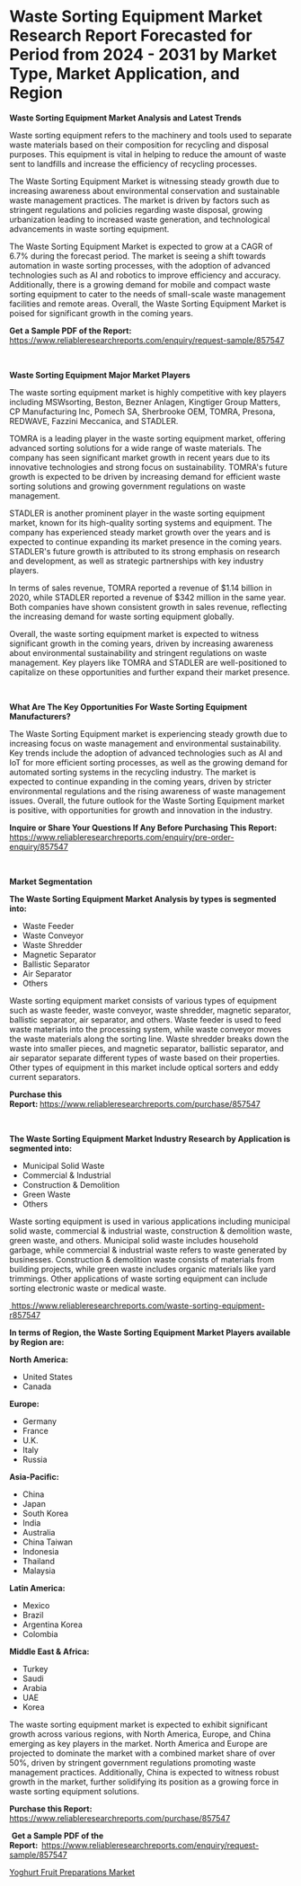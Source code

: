 <p><h1>Waste Sorting Equipment Market Research Report Forecasted for Period from 2024 -  2031 by Market Type, Market Application, and Region</h1></p><p><strong>Waste Sorting Equipment Market Analysis and Latest Trends</strong></p>
<p><p>Waste sorting equipment refers to the machinery and tools used to separate waste materials based on their composition for recycling and disposal purposes. This equipment is vital in helping to reduce the amount of waste sent to landfills and increase the efficiency of recycling processes.</p><p>The Waste Sorting Equipment Market is witnessing steady growth due to increasing awareness about environmental conservation and sustainable waste management practices. The market is driven by factors such as stringent regulations and policies regarding waste disposal, growing urbanization leading to increased waste generation, and technological advancements in waste sorting equipment.</p><p>The Waste Sorting Equipment Market is expected to grow at a CAGR of 6.7% during the forecast period. The market is seeing a shift towards automation in waste sorting processes, with the adoption of advanced technologies such as AI and robotics to improve efficiency and accuracy. Additionally, there is a growing demand for mobile and compact waste sorting equipment to cater to the needs of small-scale waste management facilities and remote areas. Overall, the Waste Sorting Equipment Market is poised for significant growth in the coming years.</p></p>
<p><strong>Get a Sample PDF of the Report:&nbsp;</strong> <a href="https://www.reliableresearchreports.com/enquiry/request-sample/857547">https://www.reliableresearchreports.com/enquiry/request-sample/857547</a></p>
<p>&nbsp;</p>
<p><strong>Waste Sorting Equipment Major Market Players</strong></p>
<p><p>The waste sorting equipment market is highly competitive with key players including MSWsorting, Beston, Bezner Anlagen, Kingtiger Group Matters, CP Manufacturing Inc, Pomech SA, Sherbrooke OEM, TOMRA, Presona, REDWAVE, Fazzini Meccanica, and STADLER. </p><p>TOMRA is a leading player in the waste sorting equipment market, offering advanced sorting solutions for a wide range of waste materials. The company has seen significant market growth in recent years due to its innovative technologies and strong focus on sustainability. TOMRA's future growth is expected to be driven by increasing demand for efficient waste sorting solutions and growing government regulations on waste management.</p><p>STADLER is another prominent player in the waste sorting equipment market, known for its high-quality sorting systems and equipment. The company has experienced steady market growth over the years and is expected to continue expanding its market presence in the coming years. STADLER's future growth is attributed to its strong emphasis on research and development, as well as strategic partnerships with key industry players.</p><p>In terms of sales revenue, TOMRA reported a revenue of $1.14 billion in 2020, while STADLER reported a revenue of $342 million in the same year. Both companies have shown consistent growth in sales revenue, reflecting the increasing demand for waste sorting equipment globally.</p><p>Overall, the waste sorting equipment market is expected to witness significant growth in the coming years, driven by increasing awareness about environmental sustainability and stringent regulations on waste management. Key players like TOMRA and STADLER are well-positioned to capitalize on these opportunities and further expand their market presence.</p></p>
<p>&nbsp;</p>
<p><strong>What Are The Key Opportunities For Waste Sorting Equipment Manufacturers?</strong></p>
<p><p>The Waste Sorting Equipment market is experiencing steady growth due to increasing focus on waste management and environmental sustainability. Key trends include the adoption of advanced technologies such as AI and IoT for more efficient sorting processes, as well as the growing demand for automated sorting systems in the recycling industry. The market is expected to continue expanding in the coming years, driven by stricter environmental regulations and the rising awareness of waste management issues. Overall, the future outlook for the Waste Sorting Equipment market is positive, with opportunities for growth and innovation in the industry.</p></p>
<p><strong>Inquire or Share Your Questions If Any Before Purchasing This Report:</strong> <a href="https://www.reliableresearchreports.com/enquiry/pre-order-enquiry/857547">https://www.reliableresearchreports.com/enquiry/pre-order-enquiry/857547</a></p>
<p>&nbsp;</p>
<p><strong>Market Segmentation</strong></p>
<p><strong>The Waste Sorting Equipment Market Analysis by types is segmented into:</strong></p>
<p><ul><li>Waste Feeder</li><li>Waste Conveyor</li><li>Waste Shredder</li><li>Magnetic Separator</li><li>Ballistic Separator</li><li>Air Separator</li><li>Others</li></ul></p>
<p><p>Waste sorting equipment market consists of various types of equipment such as waste feeder, waste conveyor, waste shredder, magnetic separator, ballistic separator, air separator, and others. Waste feeder is used to feed waste materials into the processing system, while waste conveyor moves the waste materials along the sorting line. Waste shredder breaks down the waste into smaller pieces, and magnetic separator, ballistic separator, and air separator separate different types of waste based on their properties. Other types of equipment in this market include optical sorters and eddy current separators.</p></p>
<p><strong>Purchase this Report:&nbsp;</strong><a href="https://www.reliableresearchreports.com/purchase/857547">https://www.reliableresearchreports.com/purchase/857547</a></p>
<p>&nbsp;</p>
<p><strong>The Waste Sorting Equipment Market Industry Research by Application is segmented into:</strong></p>
<p><ul><li>Municipal Solid Waste</li><li>Commercial & Industrial</li><li>Construction & Demolition</li><li>Green Waste</li><li>Others</li></ul></p>
<p><p>Waste sorting equipment is used in various applications including municipal solid waste, commercial & industrial waste, construction & demolition waste, green waste, and others. Municipal solid waste includes household garbage, while commercial & industrial waste refers to waste generated by businesses. Construction & demolition waste consists of materials from building projects, while green waste includes organic materials like yard trimmings. Other applications of waste sorting equipment can include sorting electronic waste or medical waste.</p></p>
<p><a href="https://www.reliableresearchreports.com/waste-sorting-equipment-r857547">&nbsp;https://www.reliableresearchreports.com/waste-sorting-equipment-r857547</a></p>
<p><strong>In terms of Region, the Waste Sorting Equipment Market Players available by Region are:</strong></p>
<p>
    <p> <strong> North America: </strong>
        <ul>
            <li>United States</li>
            <li>Canada</li>
        </ul>
        </p> 
    <p> <strong> Europe: </strong>
        <ul>
            <li>Germany</li>
            <li>France</li>
            <li>U.K.</li>
            <li>Italy</li>
            <li>Russia</li>
        </ul>
        </p> 
    <p> <strong> Asia-Pacific: </strong>
        <ul>
            <li>China</li>
            <li>Japan</li>
            <li>South Korea</li>
            <li>India</li>
            <li>Australia</li>
            <li>China Taiwan</li>
            <li>Indonesia</li>
            <li>Thailand</li>
            <li>Malaysia</li>
        </ul>
        </p> 
    <p> <strong> Latin America: </strong>
        <ul>
            <li>Mexico</li>
            <li>Brazil</li>
            <li>Argentina Korea</li>
            <li>Colombia</li>
        </ul>
        </p> 
    <p> <strong> Middle East & Africa: </strong>
        <ul>
            <li>Turkey</li>
            <li>Saudi</li>
            <li>Arabia</li>
            <li>UAE</li>
            <li>Korea</li>
        </ul>
    </p>
    </p>
<p><p>The waste sorting equipment market is expected to exhibit significant growth across various regions, with North America, Europe, and China emerging as key players in the market. North America and Europe are projected to dominate the market with a combined market share of over 50%, driven by stringent government regulations promoting waste management practices. Additionally, China is expected to witness robust growth in the market, further solidifying its position as a growing force in waste sorting equipment solutions.</p></p>
<p><strong>Purchase this Report: </strong><a href="https://www.reliableresearchreports.com/purchase/857547">https://www.reliableresearchreports.com/purchase/857547</a></p>
<p>&nbsp;<strong>Get a Sample PDF of the Report:&nbsp;&nbsp;</strong><a href="https://www.reliableresearchreports.com/enquiry/request-sample/857547">https://www.reliableresearchreports.com/enquiry/request-sample/857547</a></p>
<p><strong></strong></p>
<p><p><a href="https://extreme-scabiosa-c81.notion.site/Analyzing-Yoghurt-Fruit-Preparations-Market-Global-Industry-Perspective-and-Forecast-2024-to-2031-7ccadd9b583347acbeb0f8a4377919f8">Yoghurt Fruit Preparations Market</a></p></p>